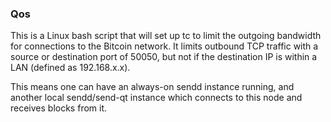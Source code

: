 ### Qos ###

This is a Linux bash script that will set up tc to limit the outgoing bandwidth for connections to the Bitcoin network. It limits outbound TCP traffic with a source or destination port of 50050, but not if the destination IP is within a LAN (defined as 192.168.x.x).

This means one can have an always-on sendd instance running, and another local sendd/send-qt instance which connects to this node and receives blocks from it.
